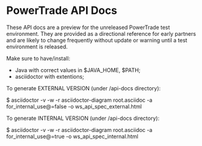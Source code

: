 # PowerTrade API Docs

These API docs are a preview for the unreleased PowerTrade test environment. They are provided as a directional reference for early partners and are likely to change frequently without update or warning until a test environment is released.

Make sure to have/install:

- Java with correct values in $JAVA_HOME, $PATH;
- asciidoctor with extentions;

To generate EXTERNAL VERSION (under /api-docs directory):

$ asciidoctor -v -w -r asciidoctor-diagram root.asciidoc -a for_internal_use@=false -o ws_api_spec_external.html

To generate INTERNAL VERSION (under /api-docs directory):

$ asciidoctor -v -w -r asciidoctor-diagram root.asciidoc -a for_internal_use@=true -o ws_api_spec_internal.html

